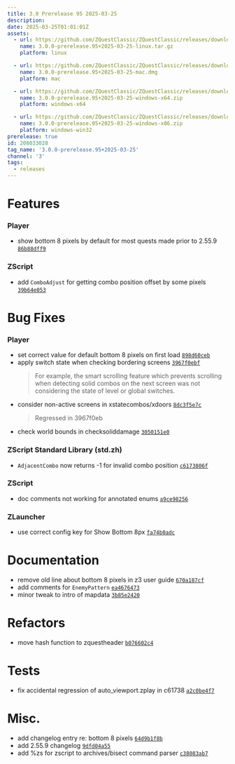 ```yaml
---
title: 3.0 Prerelease 95 2025-03-25
description: 
date: 2025-03-25T01:01:01Z
assets: 
  - url: https://github.com/ZQuestClassic/ZQuestClassic/releases/download/3.0.0-prerelease.95%2B2025-03-25/3.0.0-prerelease.95%2B2025-03-25-linux.tar.gz
    name: 3.0.0-prerelease.95+2025-03-25-linux.tar.gz
    platform: linux

  - url: https://github.com/ZQuestClassic/ZQuestClassic/releases/download/3.0.0-prerelease.95%2B2025-03-25/3.0.0-prerelease.95%2B2025-03-25-mac.dmg
    name: 3.0.0-prerelease.95+2025-03-25-mac.dmg
    platform: mac

  - url: https://github.com/ZQuestClassic/ZQuestClassic/releases/download/3.0.0-prerelease.95%2B2025-03-25/3.0.0-prerelease.95%2B2025-03-25-windows-x64.zip
    name: 3.0.0-prerelease.95+2025-03-25-windows-x64.zip
    platform: windows-x64

  - url: https://github.com/ZQuestClassic/ZQuestClassic/releases/download/3.0.0-prerelease.95%2B2025-03-25/3.0.0-prerelease.95%2B2025-03-25-windows-x86.zip
    name: 3.0.0-prerelease.95+2025-03-25-windows-x86.zip
    platform: windows-win32
prerelease: true
id: 208033028
tag_name: '3.0.0-prerelease.95+2025-03-25'
channel: '3'
tags:
  - releases
---
```





# Features

### Player

- show bottom 8 pixels by default for most quests made prior to 2.55.9 [`86b88dff9`](https://github.com/ZQuestClassic/ZQuestClassic/commit/86b88dff9c410348fc888a312d68745bda857b2e)

### ZScript

- add `ComboAdjust` for getting combo position offset by some pixels [`39b64e053`](https://github.com/ZQuestClassic/ZQuestClassic/commit/39b64e053404cf383e4417ba560fab7d2143d7db)

# Bug Fixes

### Player

- set correct value for default bottom 8 pixels on first load [`898d60ceb`](https://github.com/ZQuestClassic/ZQuestClassic/commit/898d60ceb795cba2cd5a2a6126059fa7116ff84f)
- apply switch state when checking bordering screens [`3967f0ebf`](https://github.com/ZQuestClassic/ZQuestClassic/commit/3967f0ebfc80c010c5df8b2bd11368ba672e97a1)
   &nbsp;
   >For example, the smart scrolling feature which prevents scrolling when detecting solid combos on the next screen was not considering the state of level or global switches. 
   >
- consider non-active screens in xstatecombos/xdoors [`8dc3f5e7c`](https://github.com/ZQuestClassic/ZQuestClassic/commit/8dc3f5e7c0756326f8c93c7332f1c8155d21e2ff)
   &nbsp;
   >Regressed in 3967f0eb 
   >
- check world bounds in checksoliddamage [`3050151e0`](https://github.com/ZQuestClassic/ZQuestClassic/commit/3050151e082f159acb0c5adf5c07ec03eacc850c)

### ZScript Standard Library (std.zh)

- `AdjacentCombo` now returns -1 for invalid combo position [`c6173806f`](https://github.com/ZQuestClassic/ZQuestClassic/commit/c6173806fb830551c45e44989c7c1c59c9bf9687)

### ZScript

- doc comments not working for annotated enums [`a9ce98256`](https://github.com/ZQuestClassic/ZQuestClassic/commit/a9ce98256b29b1e2c2b5308539d82c95b4100b06)

### ZLauncher

- use correct config key for Show Bottom 8px [`fa74b0adc`](https://github.com/ZQuestClassic/ZQuestClassic/commit/fa74b0adc22f6176f2306688b3db4e3c42b589a4)

# Documentation

- remove old line about bottom 8 pixels in z3 user guide [`670a187cf`](https://github.com/ZQuestClassic/ZQuestClassic/commit/670a187cf32cc9345b042f20f5a3523c0b157f40)
- add comments for `EnemyPattern` [`ea4676473`](https://github.com/ZQuestClassic/ZQuestClassic/commit/ea4676473ed2655736d8a47fe6ef24a058b0a695)
- minor tweak to intro of mapdata [`3b85e2420`](https://github.com/ZQuestClassic/ZQuestClassic/commit/3b85e24205e2589ce3a72fe28450ada2e27c0809)

# Refactors

- move hash function to zquestheader [`b076602c4`](https://github.com/ZQuestClassic/ZQuestClassic/commit/b076602c480c96f6168829cfd70e82362510c3b1)

# Tests

- fix accidental regression of auto_viewport.zplay in c61738 [`a2c0be4f7`](https://github.com/ZQuestClassic/ZQuestClassic/commit/a2c0be4f7508c25bae43722a91081c8a9427e652)

# Misc.

- add changelog entry re: bottom 8 pixels [`64d9b1f8b`](https://github.com/ZQuestClassic/ZQuestClassic/commit/64d9b1f8bca1d649104e7a5e71fe959728ff1588)
- add 2.55.9 changelog [`9dfd04a55`](https://github.com/ZQuestClassic/ZQuestClassic/commit/9dfd04a559b316734ef871c88e18739d9a2b2b88)
- add %zs for zscript to archives/bisect command parser [`c38083ab7`](https://github.com/ZQuestClassic/ZQuestClassic/commit/c38083ab7206dde18dac0a2a49f1867078987b08)
